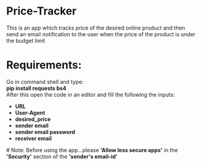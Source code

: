  # Price-Tracker
 This is an app which tracks price of the desired online product and then send an email notification to the user when the price of the       product is under the budget limit<br>
 # Requirements:
 Go in command shell and type:
 <br>
 <strong>pip install requests bs4</strong><br>
 After this open the code in an editor and fill the following the inputs:
 <ul>
 <li><strong>URL</strong> 
 <li><strong>User-Agent</strong>
 <li><strong>desired_price</strong>
 <li><strong>sender email</strong>
 <li><strong>sender email password</strong> 
 <li><strong>receiver email</strong>  
 </ul>
 # Note: Before using the app...please <strong>'Allow less secure apps'</strong> in the <strong>'Security'</strong> section of the <strong> 'sender's email-id'</strong>
